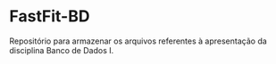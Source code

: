 # FastFit-BD
Repositório para armazenar os arquivos referentes à apresentação da disciplina Banco de Dados I.
